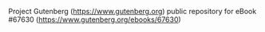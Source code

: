 Project Gutenberg (https://www.gutenberg.org) public repository for
eBook #67630 (https://www.gutenberg.org/ebooks/67630)
